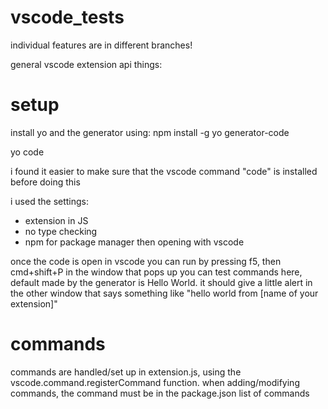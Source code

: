 # vscode_tests

individual features are in different branches!

general vscode extension api things:
# setup
install yo and the generator using:
npm install -g yo generator-code

yo code

i found it easier to make sure that the vscode command "code" is installed before doing this

i used the settings:
- extension in JS
- no type checking
- npm for package manager
then opening with vscode

once the code is open in vscode you can run by pressing f5, then cmd+shift+P in the window that pops up
you can test commands here, default made by the generator is Hello World. it should give a little alert in the other window that says something like "hello world from [name of your extension]"

# commands

commands are handled/set up in extension.js, using the vscode.command.registerCommand function.
when adding/modifying commands, the command must be in the package.json list of commands

